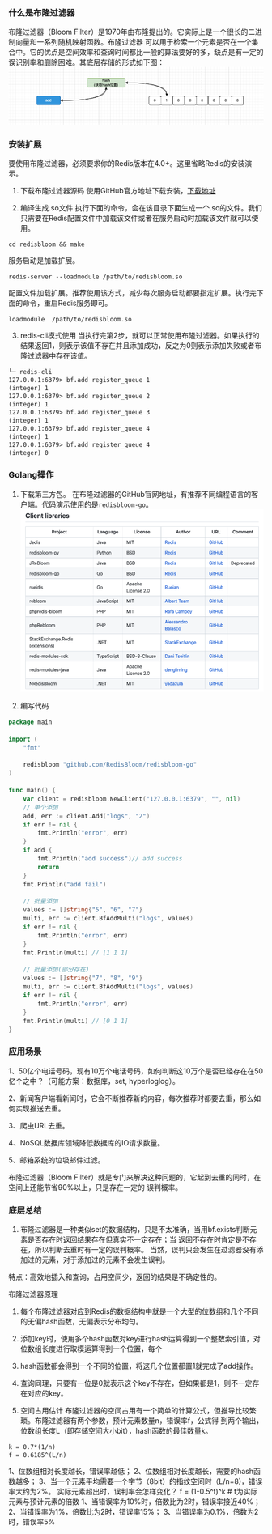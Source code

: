 ### 什么是布隆过滤器

布隆过滤器（Bloom Filter）是1970年由布隆提出的。它实际上是⼀个很长的⼆进制向量和⼀系列随机映射函数。布隆过滤器
可以⽤于检索⼀个元素是否在⼀个集合中。它的优点是空间效率和查询时间都⽐⼀般的算法要好的多，缺点是有⼀定的误识别率和删除困难。其底层存储的形式如下图：
![](media/16516746304509.png)

### 安装扩展

要使用布隆过滤器，必须要求你的Redis版本在4.0+。这里省略Redis的安装演示。

1. 下载布隆过滤器源码
使用GitHub官方地址下载安装，[下载地址](https://github.com/RedisBloom/redisbloom)

2. 编译生成.so文件
执行下面的命令，会在该目录下面生成一个.so的文件。我们只需要在Redis配置文件中加载该文件或者在服务启动时加载该文件就可以使用。
```shell
cd redisbloom && make
```
服务启动是加载扩展。
```shell
redis-server --loadmodule /path/to/redisbloom.so
```
配置文件加载扩展。推荐使用该方式，减少每次服务启动都要指定扩展。执行完下面的命令，重启Redis服务即可。
```shell
loadmodule  /path/to/redisbloom.so
```

3. redis-cli模式使用
当执行完第2步，就可以正常使用布隆过滤器。如果执行的结果返回1，则表示该值不存在并且添加成功，反之为0则表示添加失败或者布隆过滤器中存在该值。
```shell
╰─ redis-cli
127.0.0.1:6379> bf.add register_queue 1
(integer) 1
127.0.0.1:6379> bf.add register_queue 2
(integer) 1
127.0.0.1:6379> bf.add register_queue 3
(integer) 1
127.0.0.1:6379> bf.add register_queue 4
(integer) 1
127.0.0.1:6379> bf.add register_queue 4
(integer) 0
```

### Golang操作

1. 下载第三方包。
在布隆过滤器的GitHub官网地址，有推荐不同编程语言的客户端。代码演示使用的是`redisbloom-go`。
![](media/16516746304532.png)

2. 编写代码
```go
package main

import (
	"fmt"

	redisbloom "github.com/RedisBloom/redisbloom-go"
)

func main() {
	var client = redisbloom.NewClient("127.0.0.1:6379", "", nil)
	// 单个添加
	add, err := client.Add("logs", "2")
	if err != nil {
		fmt.Println("error", err)
	}
	if add {
		fmt.Println("add success")// add success
		return
	}
	fmt.Println("add fail")

	// 批量添加
	values := []string{"5", "6", "7"}
	multi, err := client.BfAddMulti("logs", values)
	if err != nil {
		fmt.Println("error", err)
	}
	fmt.Println(multi) // [1 1 1]

	// 批量添加(部分存在)
	values := []string{"7", "8", "9"}
	multi, err := client.BfAddMulti("logs", values)
	if err != nil {
		fmt.Println("error", err)
	}
	fmt.Println(multi) // [0 1 1]
}
```

### 应用场景

1、50亿个电话号码，现有10万个电话号码，如何判断这10万个是否已经存在在50亿个之中？（可能⽅案：数据库，set,
hyperloglog）。

2、新闻客户端看新闻时，它会不断推荐新的内容，每次推荐时都要去重，那么如何实现推送去重。

3、爬⾍URL去重。

4、NoSQL数据库领域降低数据库的IO请求数量。

5、邮箱系统的垃圾邮件过滤。

布隆过滤器（Bloom Filter）就是专门来解决这种问题的，它起到去重的同时，在空间上还能节省90%以上，只是存在⼀定的
误判概率。

### 底层总结

1. 布隆过滤器是⼀种类似set的数据结构，只是不太准确，当⽤bf.exists判断元素是否存在时返回结果存在但真实不⼀定存在；当
返回不存在时肯定是不存在，所以判断去重时有⼀定的误判概率。
当然，误判只会发⽣在过滤器没有添加过的元素，对于添加过的元素不会发⽣误判。

特点：⾼效地插⼊和查询，占⽤空间少，返回的结果是不确定性的。

布隆过滤器原理

1. 每个布隆过滤器对应到Redis的数据结构中就是⼀个⼤型的位数组和⼏个不同的⽆偏hash函数，⽆偏表⽰分布均匀。

2. 添加key时，使⽤多个hash函数对key进⾏hash运算得到⼀个整数索引值，对位数组长度进⾏取模运算得到⼀个位置，每个

3. hash函数都会得到⼀个不同的位置，将这⼏个位置都置1就完成了add操作。

4. 查询同理，只要有⼀位是0就表⽰这个key不存在，但如果都是1，则不⼀定存在对应的key。

5. 空间占⽤估计
布隆过滤器的空间占⽤有⼀个简单的计算公式，但推导⽐较繁琐。布隆过滤器有两个参数，预计元素数量n，错误率f，公式得
到两个输出，位数组长度L（即存储空间⼤⼩bit），hash函数的最佳数量k。
```shell
k = 0.7*(1/n)
f = 0.6185^(L/n)
```
1、位数组相对长度越长，错误率越低；
2、位数组相对长度越长，需要的hash函数越多；
3、当⼀个元素平均需要⼀个字节（8bit）的指纹空间时（L/n=8)，错误率⼤约为2%。
实际元素超出时，误判率会怎样变化？
f = (1-0.5^t)^k  # t为实际元素与预计元素的倍数
1、当错误率为10%时，倍数⽐为2时，错误率接近40%；
2、当错误率为1%，倍数⽐为2时，错误率15%；
3、当错误率为0.1%，倍数为2时，错误率5%